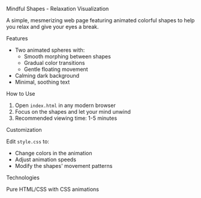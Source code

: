  Mindful Shapes - Relaxation Visualization

A simple, mesmerizing web page featuring animated colorful shapes to help you relax and give your eyes a break.

 Features

- Two animated spheres with:
  - Smooth morphing between shapes
  - Gradual color transitions
  - Gentle floating movement
- Calming dark background
- Minimal, soothing text

 How to Use

1. Open `index.html` in any modern browser
2. Focus on the shapes and let your mind unwind
3. Recommended viewing time: 1-5 minutes

 Customization

Edit `style.css` to:
- Change colors in the animation
- Adjust animation speeds
- Modify the shapes' movement patterns

 Technologies

Pure HTML/CSS with CSS animations
